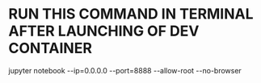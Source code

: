 # RUN THIS COMMAND IN TERMINAL AFTER LAUNCHING OF DEV CONTAINER

jupyter notebook --ip=0.0.0.0 --port=8888 --allow-root --no-browser
